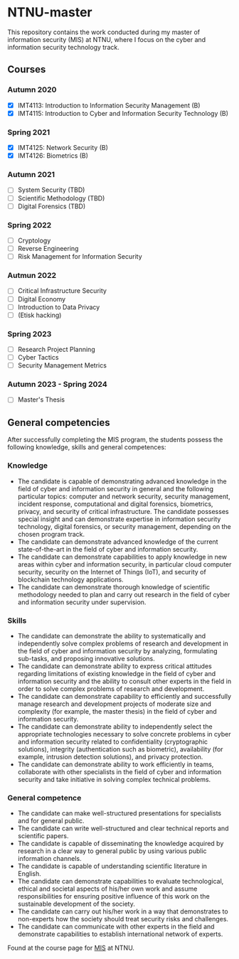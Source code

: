 # NTNU-master
This repository contains the work conducted during my master of information security (MIS) at NTNU, where I focus on the cyber and information security technology track.
## Courses
### Autumn 2020
- [X] IMT4113: Introduction to Information Security Management (B)
- [X] IMT4115: Introduction to Cyber and Information Security Technology (B)

### Spring 2021
- [X] IMT4125: Network Security (B)
- [X] IMT4126: Biometrics (B)

### Autumn 2021
- [ ] System Security (TBD)
- [ ] Scientific Methodology (TBD)
- [ ] Digital Forensics (TBD)

### Spring 2022
- [ ] Cryptology
- [ ] Reverse Engineering
- [ ] Risk Management for Information Security

### Autmun 2022
- [ ] Critical Infrastructure Security
- [ ] Digital Economy 
- [ ] Introduction to Data Privacy
- [ ] (Etisk hacking)

### Spring 2023
- [ ] Research Project Planning
- [ ] Cyber Tactics
- [ ] Security Management Metrics 

### Autumn 2023 - Spring 2024
- [ ] Master's Thesis

## General competencies
After successfully completing the MIS program, the students possess the following knowledge, skills and general competences:

### Knowledge

- The candidate is capable of demonstrating advanced knowledge in the field of cyber and information security in general and the following particular topics: computer and network security, security management, incident response, computational and digital forensics, biometrics, privacy, and security of critical infrastructure. The candidate possesses special insight and can demonstrate expertise in information security technology, digital forensics, or security management, depending on the chosen program track.
- The candidate can demonstrate advanced knowledge of the current state-of-the-art in the field of cyber and information security.
- The candidate can demonstrate capabilities to apply knowledge in new areas within cyber and information security, in particular cloud computer security, security on the Internet of Things (IoT), and security of blockchain technology applications.
- The candidate can demonstrate thorough knowledge of scientific methodology needed to plan and carry out research in the field of cyber and information security under supervision.
 
### Skills

- The candidate can demonstrate the ability to systematically and independently solve complex problems of research and development in the field of cyber and information security by analyzing, formulating sub-tasks, and proposing innovative solutions.
- The candidate can demonstrate ability to express critical attitudes regarding limitations of existing knowledge in the field of cyber and information security and the ability to consult other experts in the field in order to solve complex problems of research and development.
- The candidate can demonstrate capability to efficiently and successfully manage research and development projects of moderate size and complexity (for example, the master thesis) in the field of cyber and information security.
- The candidate can demonstrate ability to independently select the appropriate technologies necessary to solve concrete problems in cyber and information security related to confidentiality (cryptographic solutions), integrity (authentication such as biometric), availability (for example, intrusion detection solutions), and privacy protection.
- The candidate can demonstrate ability to work efficiently in teams, collaborate with other specialists in the field of cyber and information security and take initiative in solving complex technical problems.
 
### General competence

- The candidate can make well-structured presentations for specialists and for general public.
- The candidate can write well-structured and clear technical reports and scientific papers.
- The candidate is capable of disseminating the knowledge acquired by research in a clear way to general public by using various public information channels.
- The candidate is capable of understanding scientific literature in English.
- The candidate can demonstrate capabilities to evaluate technological, ethical and societal aspects of his/her own work and assume responsibilities for ensuring positive influence of this work on the sustainable development of the society.
- The candidate can carry out his/her work in a way that demonstrates to non-experts how the society should treat security risks and challenges.
- The candidate can communicate with other experts in the field and demonstrate capabilities to establish international network of experts.

Found at the course page for [MIS](https://www.ntnu.edu/studies/mis/learning-outcome) at NTNU.
